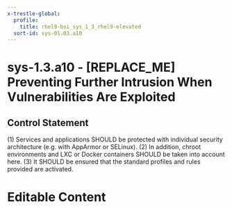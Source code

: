 ```yaml
---
x-trestle-global:
  profile:
    title: rhel9-bsi_sys_1_3_rhel9-elevated
  sort-id: sys-01.03.a10
---
```


# sys-1.3.a10 - \[REPLACE_ME\] Preventing Further Intrusion When Vulnerabilities Are Exploited

## Control Statement

(1) Services and applications SHOULD be protected with individual security architecture (e.g.
with AppArmor or SELinux). (2) In addition, chroot environments and LXC or Docker containers
SHOULD be taken into account here. (3) It SHOULD be ensured that the standard profiles and
rules provided are activated.

# Editable Content

<!-- Make additions and edits below -->
<!-- The above represents the contents of the control as received by the profile, prior to additions. -->
<!-- If the profile makes additions to the control, they will appear below. -->
<!-- The above markdown may not be edited but you may edit the content below, and/or introduce new additions to be made by the profile. -->
<!-- If there is a yaml header at the top, parameter values may be edited. Use --set-parameters to incorporate the changes during assembly. -->
<!-- The content here will then replace what is in the profile for this control, after running profile-assemble. -->
<!-- The current profile has no added parts for this control, but you may add new ones here. -->
<!-- Each addition must have a heading either of the form ## Control my_addition_name -->
<!-- or ## Part a. (where the a. refers to one of the control statement labels.) -->
<!-- "## Control" parts are new parts added after the statement part. -->
<!-- "## Part" parts are new parts added into the top-level statement part with that label. -->
<!-- Subparts may be added with nested hash levels of the form ### My Subpart Name -->
<!-- underneath the parent ## Control or ## Part being added -->
<!-- See https://oscal-compass.github.io/compliance-trestle/tutorials/ssp_profile_catalog_authoring/ssp_profile_catalog_authoring for guidance. -->
